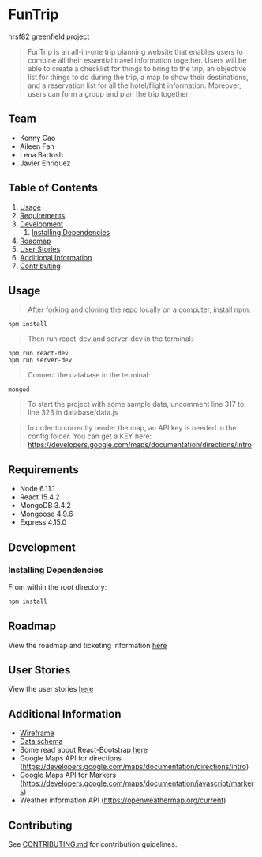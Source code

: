 # FunTrip
hrsf82 greenfield project

> FunTrip is an all-in-one trip planning website that enables users to combine all their essential travel information together. Users will be able to create a checklist for things to bring to the trip, an objective list for things to do during the trip, a map to show their destinations, and a reservation list for all the hotel/flight information. Moreover, users can form a group and plan the trip together. 

## Team

  - Kenny Cao
  - Aileen Fan
  - Lena Bartosh
  - Javier Enriquez

## Table of Contents

1. [Usage](#Usage)
1. [Requirements](#requirements)
1. [Development](#development)
    1. [Installing Dependencies](#installing-dependencies)
1. [Roadmap](#roadmap)
1. [User Stories](#user-stories)
1. [Additional Information](#additional-information)
1. [Contributing](#contributing)

## Usage

> After forking and cloning the repo locally on a computer, install npm: 

```
npm install

```
> Then run react-dev and server-dev in the terminal:

```
npm run react-dev
npm run server-dev
```
> Connect the database in the terminal: 

```
mongod

```
> To start the project with some sample data, uncomment line 317 to line 323 in database/data.js

> In order to correctly render the map, an API key is needed in the config folder. You can get a KEY here: https://developers.google.com/maps/documentation/directions/intro

## Requirements

- Node 6.11.1
- React 15.4.2
- MongoDB 3.4.2
- Mongoose 4.9.6
- Express 4.15.0

## Development

### Installing Dependencies

From within the root directory:

```sh
npm install

```

## Roadmap

View the roadmap and ticketing information [here](https://trello.com/b/1dkFWLno/funtrip)

## User Stories

View the user stories [here](https://docs.google.com/document/d/1j-vBE2c-PDgrn3o0Rq3vqFsFftWiNFMYTguVCWzNqbw/edit?usp=sharing)

## Additional Information 

- [Wireframe](https://drive.google.com/file/d/0B__VKvREYvbHZDNQS0pBR1ZmRFE/view?usp=sharing)
- [Data schema](https://docs.google.com/document/d/1j-vBE2c-PDgrn3o0Rq3vqFsFftWiNFMYTguVCWzNqbw/edit?ts=59cc223a)
- Some read about React-Bootstrap [here](https://react-bootstrap.github.io/components.html)
- Google Maps API for directions (https://developers.google.com/maps/documentation/directions/intro)
- Google Maps API for Markers (https://developers.google.com/maps/documentation/javascript/markers)
- Weather information API (https://openweathermap.org/current)

## Contributing

See [CONTRIBUTING.md](CONTRIBUTING.md) for contribution guidelines.

